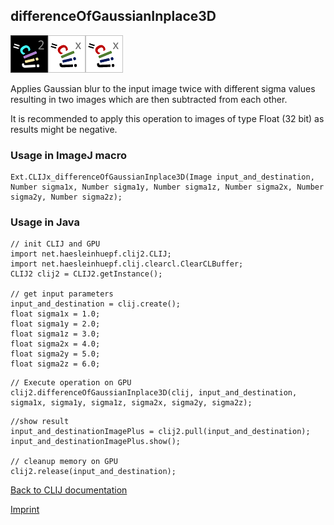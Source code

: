 ## differenceOfGaussianInplace3D
![Image](images/mini_clij2_logo.png)![Image](images/mini_clijx_logo.png)![Image](images/mini_clijx_logo.png)

Applies Gaussian blur to the input image twice with different sigma values resulting in two images which are then subtracted from each other.

It is recommended to apply this operation to images of type Float (32 bit) as results might be negative.

### Usage in ImageJ macro
```
Ext.CLIJx_differenceOfGaussianInplace3D(Image input_and_destination, Number sigma1x, Number sigma1y, Number sigma1z, Number sigma2x, Number sigma2y, Number sigma2z);
```


### Usage in Java
```
// init CLIJ and GPU
import net.haesleinhuepf.clij2.CLIJ;
import net.haesleinhuepf.clij.clearcl.ClearCLBuffer;
CLIJ2 clij2 = CLIJ2.getInstance();

// get input parameters
input_and_destination = clij.create();
float sigma1x = 1.0;
float sigma1y = 2.0;
float sigma1z = 3.0;
float sigma2x = 4.0;
float sigma2y = 5.0;
float sigma2z = 6.0;
```

```
// Execute operation on GPU
clij2.differenceOfGaussianInplace3D(clij, input_and_destination, sigma1x, sigma1y, sigma1z, sigma2x, sigma2y, sigma2z);
```

```
//show result
input_and_destinationImagePlus = clij2.pull(input_and_destination);
input_and_destinationImagePlus.show();

// cleanup memory on GPU
clij2.release(input_and_destination);
```


[Back to CLIJ documentation](https://clij.github.io/)

[Imprint](https://clij.github.io/imprint)
